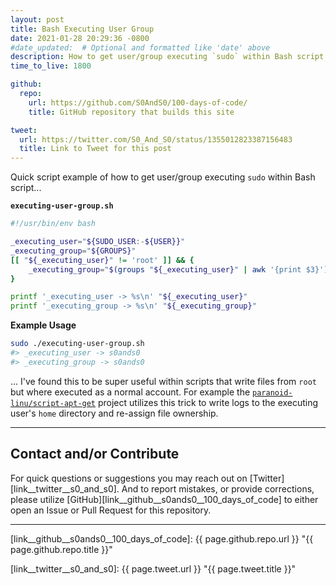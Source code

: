 ```yaml
---
layout: post
title: Bash Executing User Group
date: 2021-01-28 20:29:36 -0800
#date_updated:  # Optional and formatted like 'date' above
description: How to get user/group executing `sudo` within Bash script
time_to_live: 1800

github:
  repo:
    url: https://github.com/S0AndS0/100-days-of-code/
    title: GitHub repository that builds this site

tweet:
  url: https://twitter.com/S0_And_S0/status/1355012823387156483
  title: Link to Tweet for this post
---
```




Quick script example of how to get user/group executing `sudo` within Bash script...


**`executing-user-group.sh`**


```bash
#!/usr/bin/env bash

_executing_user="${SUDO_USER:-${USER}}"
_executing_group="${GROUPS}"
[[ "${_executing_user}" != 'root' ]] && {
    _executing_group="$(groups "${_executing_user}" | awk '{print $3}')"
}

printf '_executing_user -> %s\n' "${_executing_user}"
printf '_executing_group -> %s\n' "${_executing_group}"
```


**Example Usage**


```bash
sudo ./executing-user-group.sh
#> _executing_user -> s0ands0
#> _executing_group -> s0ands0
```


... I've found this to be super useful within scripts that write files from `root` but where executed as a normal account. For example the [`paranoid-linu/script-apt-get`][link__paranoid_linux__script_apt_get] project utilizes this trick to write logs to the executing user's `home` directory and re-assign file ownership.


______


## Contact and/or Contribute
[heading__contact_andor_contribute]: #contact-andor-contribute


For quick questions or suggestions you may reach out on [Twitter][link__twitter__s0_and_s0]. And to report mistakes, or provide corrections, please utilize [GitHub][link__github__s0ands0__100_days_of_code] to either open an Issue or Pull Request for this repository.


______



[link__github__s0ands0__100_days_of_code]: {{ page.github.repo.url }} "{{ page.github.repo.title }}"

[link__twitter__s0_and_s0]: {{ page.tweet.url }} "{{ page.tweet.title }}"

[link__paranoid_linux__script_apt_get]: https://github.com/paranoid-linux/script-apt-get "Logs `install` and `upgrade` actions for `apt-get` via `script`"

